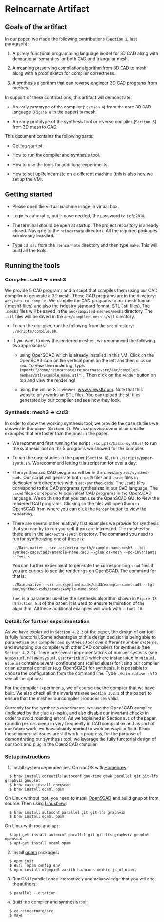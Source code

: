 # ReIncarnate Artifact

## Goals of the artifact

In our paper, we made the following contributions (`Section 1`, last
paragraph):

1. A purely functional programming language model for 3D CAD along with
   denotational semantics for both CAD and triangular mesh.

2. A meaning preserving compilation algorithm from 3D CAD to mesh along with a
   proof sketch for compiler correctness.

3. A synthesis algorithm that can reverse engineer 3D CAD programs from meshes.

In support of these contributions, this artifact will demonstrate:

* An early prototype of the compiler (`Section 4`) from the core 3D CAD
  language (`Figure 8` in the paper) to mesh.

* An early prototype of the synthesis tool or reverse compiler (`Section 5`)
  from 3D mesh to CAD.

This document contains the following parts:

* Getting started.

* How to run the compiler and synthesis tool.

* How to use the tools for additional experiments.

* How to set up ReIncarnate on a different machine (this is also how we set up
  the VM).

## Getting started

* Please open the virtual machine image in virtual box.

* Login is automatic, but in case needed, the password is: `icfp2018`.

* The terminal should be open at startup. The project repository is already
  cloned.  Navigate to the `reincarnate` directory.  All the required packages
  are already installed.

* Type `cd src` from the `reincarnate` directory and then type `make`. This
  will build all the tools.

## Running the tools

### Compiler: cad3 -> mesh3

We provide 5 CAD programs and a script that compiles them using our CAD
compiler to generate a 3D mesh.  These CAD programs are in the directory:
`aec/cads-to-compile`.  We compile the CAD programs to our mesh format (.mesh3
files) and also the industry standard format, STL (.stl files).  The `.mesh3`
files will be saved in the `aec/compiled-meshes/mesh3` directory. The `.stl`
files will be saved in the `aec/compiled-meshes/stl` directory.

* To run the compiler, run the following from the `src` directory:
  `./scripts/compile.sh`.

* If you want to view the rendered meshes, we recommend the following
  two approaches:

  - using OpenSCAD which is already installed in this VM. Click on the
    OpenSCAD icon on the vertical panel on the left and then click on `New`.
    To view the rendering, type:
    `import("/home/reincarnate/reincarnate/src/aec/compiled-meshes/stl/example_name.stl");`
    Then click on the `Render` button on top and view the rendering!

  - using the online STL viewer: www.viewstl.com. Note that this website
    only works on STL files. You can upload the stl files generated by our
    compiler and see how they look.

### Synthesis: mesh3 -> cad3

In order to show the working synthesis tool, we provide the case studies we
showed in the paper (`Section 6`). We also provide some other smaller
examples that are faster than the ones in the paper.

* We recommend first running the script `./scripts/basic-synth.sh` to run the
  synthesis tool on the 5 programs we showed for the compiler.

* To run the case studies in the paper (`Section 6`), run
  `./scripts/paper-synth.sh`. We recommend letting this script run for over a
  day.

* The synthesized CAD programs will be in the directory `aec/synthed-cads`. Our
  script will generate both `.cad3` files and `.scad` files in dedicated sub
  directories within `aec/synthed-cads`. The `.cad3` files correspond to the
  CAD programs synthesized in our CAD language. The `.scad` files correspond to
  equivalent CAD programs in the OpenSCAD language. We do this so that you can
  use the OpenSCAD GUI to view the rendered CAD programs.  Clicking on the
  files will open them in OpenSCAD from where you can click the `Render` button
  to view the rendering.

* There are several other relatively fast examples we provide for synthesis
  that you can try to run yourself if you are interested. The meshes for these
  are in the `aec/extra-synth` directory.  The command you need to run for
  synthesizing one of these is:

  ```
   ./Main.native --src aec/extra-synth/example-name.mesh3 --tgt synthed-cads/cad3/example-name.cad3 --glue os-mesh --no-invariants --fuel x
  ```

  You can further experiment to generate the corresponding `scad` files if you
  are curious to see the renderings on OpenSCAD. The command for that is:

  ```
  ./Main.native --src aec/synthed-cads/cad3/example-name.cad3 --tgt aec/synthed-cads/scad/example-name.scad
  ```


  `fuel` is a parameter used by the synthesis algorithm shown in `Figure 18`
  in `Section 5.1` of the paper. It is used to ensure termination of the
  algorithm. All these additional examples will work with `--fuel 10`.

### Details for further experimentation

As we have explained in `Section 4.2.2` of the paper, the design of our tool
is fully functorial. Some advantages of this design decision is being able
to parametrize our compiler and synthesis tool over different number
systems, and swapping our compiler with other CAD compilers for synthesis
(see `Section 4.2.2`). There are several implementations of number systems
(see `NumSys.ml`, `MPFRNumSys.ml`, `ExactArith.ml`) which are instantiated
in `Main.ml`.  `Glue.ml` contains several configurations (called glues) for
using our compiler or an external compiler (e.g. OpenSCAD) for synthesis.
It is possible to choose the configuration from the command line. Type
`./Main.native -h` to see all the options.

For the compiler experiments, we of course use the compiler that we have
built.  We also check all the invariants (see `Section 3.2.1` of the paper)
to ensure that the meshes our compiler produces are valid.


Currently for the synthesis experiments, we use the OpenSCAD compiler
(indicated by the glue `os-mesh`), and also disable our invariant checks in
order to avoid rounding errors. As we explained in Section `8.1` of the
paper, rounding errors creep in very frequently in CAD compilation and as
part of our future work, we have already started to work on ways to fix it.
Since these numerical issues are still work in progress, for the purpose of
demonstrating our synthesis tool, we leverage the fully functorial design of
our tools and plug in the OpenSCAD compiler.


### Setup instructions

1. Install system dependencies. On macOS with [Homebrew](https://brew.sh/):
```
  $ brew install coreutils autoconf gnu-time gawk parallel git git-lfs graphviz gnuplot
  $ brew cask install openscad
  $ brew install ocaml opam
```

On Linux without root, you need to install [OpenSCAD](http://www.openscad.org/downloads.html)
and build gnuplot from source. Then using [Linuxbrew](http://linuxbrew.sh/):

```
  $ brew install autoconf parallel git git-lfs graphviz
  $ brew install ocaml opam
```

On Linux with root and `apt`:
```
  $ apt-get install autoconf parallel git git-lfs graphviz gnuplot openscad
  $ apt-get install ocaml opam
```

2. Install [opam](https://opam.ocaml.org/) packages:
```
  $ opam init
  $ eval `opam config env`
  $ opam install mlgmpidl zarith hashcons menhir js_of_ocaml
```

3. Run GNU parallel once interactively and acknowledge that you will cite the authors:
```
  $ parallel --citation

```
4. Build the compiler and synthesis tool:
```
  $ cd reincarnate/src
  $ make
```
